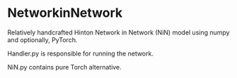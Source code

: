 # NetworkinNetwork
Relatively handcrafted Hinton Network in Network (NiN) model using numpy and optionally, PyTorch.

Handler.py is responsible for running the network.

NiN.py contains pure Torch alternative.
